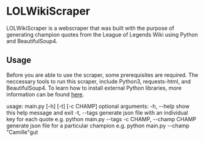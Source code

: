 # LOLWikiScraper

LOLWikiScraper is a webscraper that was built with the purpose of generating champion quotes from the League of Legends Wiki using Python and BeautifulSoup4. 

## Usage

Before you are able to use the scraper, some prerequisites are required. The neccessary tools to run this scraper, include Python3, requests-html, and BeautifulSoup4. To learn how to install external Python libraries, more information can be found [here](https://docs.python.org/3/installing/index.html).

usage: main.py [-h] [-t] [-c CHAMP]
  optional arguments:
    -h, --help            show this help message and exit
    -t, --tags            generate json file with an individual key for each quote e.g. python main.py --tags
    -c CHAMP, --champ CHAMP
                          generate json file for a particular champion e.g. python main.py --champ "Camille"gut
